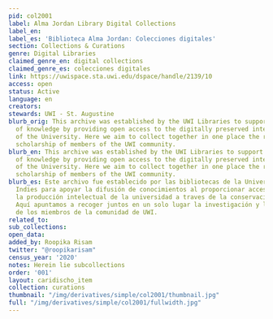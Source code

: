 ```yaml
---
pid: col2001
label: Alma Jordan Library Digital Collections
label_en:
label_es: 'Biblioteca Alma Jordan: Colecciones digitales'
section: Collections & Curations
genre: Digital Libraries
claimed_genre_en: digital collections
claimed_genre_es: colecciones digitales
link: https://uwispace.sta.uwi.edu/dspace/handle/2139/10
access: open
status: Active
language: en
creators:
stewards: UWI - St. Augustine
blurb_orig: This archive was established by the UWI Libraries to support the dissemination
  of knowledge by providing open access to the digitally preserved intellectual output
  of the University. Here we aim to collect together in one place the research and
  scholarship of members of the UWI community.
blurb_en: This archive was established by the UWI Libraries to support the dissemination
  of knowledge by providing open access to the digitally preserved intellectual output
  of the University. Here we aim to collect together in one place the research and
  scholarship of members of the UWI community.
blurb_es: Este archivo fue establecido por las bibliotecas de la Universidad de West
  Indies para apoyar la difusión de conocimientos al proporcionar acceso abierto a
  la producción intelectual de la universidad a traves de la conservación digital.
  Aquí apuntamos a recoger juntos en un solo lugar la investigación y los trabajos
  de los miembros de la comunidad de UWI.
related_to:
sub_collections:
open_data:
added_by: Roopika Risam
twitter: "@roopikarisam"
census_year: '2020'
notes: Herein lie subcollections
order: '001'
layout: caridischo_item
collection: curations
thumbnail: "/img/derivatives/simple/col2001/thumbnail.jpg"
full: "/img/derivatives/simple/col2001/fullwidth.jpg"
---
```


